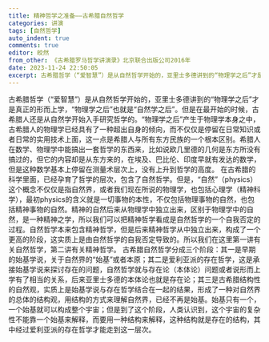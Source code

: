 ```yaml
---
title: 精神哲学之准备——古希腊自然哲学
categories: 讲演
tags: [自然哲学]
auto_indent: true
comments: true
editor: 皎然
from_other: 《古希腊罗马哲学讲演录》北京联合出版公司2016年
date: 2023-11-24 22:50:05
excerpt: 古希腊哲学（“爱智慧”）是从⾃然哲学开始的，亚⾥⼠多德讲到的“物理学之后”才是真正的形⽽上学，“物理学之后”也就是“⾃然学之后”。但是在最开始的时候，古希腊⼈还是从⾃然学开始⼊⼿研究哲学的。“物理学之后”产⽣于物理学本⾝之中，古希腊⼈的物理学已经具有了⼀种超出⾃⾝的倾向，⽽不仅仅是停留在⽇常知识或者⽇常的实⽤技术上⾯，这⼀点是希腊⼈与所有东⽅⺠族的⼀个根本区别。希腊⼈在数学、物理学中能搞出⼀套哲学的东⻄来，⽐如说欧⼏⾥德的⼏何是东⽅所没有搞过的，但它的内容却是从东⽅来的，在埃及、巴⽐伦、印度早就有发达的数学，但是这种数学基本上停留在测量术层次上，没有上升到哲学的⾼度。
---
```

古希腊哲学（“爱智慧”）是从⾃然哲学开始的，亚⾥⼠多德讲到的“物理学之后”才是真正的形⽽上学，“物理学之后”也就是“⾃然学之后”。但是在最开始的时候，古希腊⼈还是从⾃然学开始⼊⼿研究哲学的。“物理学之后”产⽣于物理学本⾝之中，古希腊⼈的物理学已经具有了⼀种超出⾃⾝的倾向，⽽不仅仅是停留在⽇常知识或者⽇常的实⽤技术上⾯，这⼀点是希腊⼈与所有东⽅⺠族的⼀个根本区别。希腊⼈在数学、物理学中能搞出⼀套哲学的东⻄来，⽐如说欧⼏⾥德的⼏何是东⽅所没有搞过的，但它的内容却是从东⽅来的，在埃及、巴⽐伦、印度早就有发达的数学，但是这种数学基本上停留在测量术层次上，没有上升到哲学的⾼度。
在古希腊的科学⾥⾯，已经孕育了哲学的层次，包含了⾃然哲学。但是，“⾃然”（physics）这个概念不仅仅是指⾃然界，或者我们现在所说的物理学，也包括⼼理学（精神科学），最初physics的含义就是⼀切事物的本性，不仅包括物理事物的⾃然，也包括精神事物的⾃然。精神的⾃然后来从物理学中独⽴出来，区别于物理学中的⾃然，是⼀种精神之学，所以我们可以把精神哲学看成是⾃然哲学的⼀个⾃我否定的过程。⾃然哲学本来包含精神哲学，但是后来精神哲学从中独⽴出来，构成了⼀个更⾼的阶段，这实质上是由⾃然哲学的⾃我否定导致的。所以我们在这⾥第⼀讲有关⾃然哲学，第⼆讲有关精神哲学。
古希腊⾃然哲学分成三个阶段：其⼀是早期的始基学说，关于⾃然界的“始基”或者本原；其⼆是爱利亚派的存在哲学，这是承接始基学说来探讨存在的问题，⾃然哲学就与存在论（本体论）问题或者说形⽽上学有了相当的关系，后来亚⾥⼠多德的本体论也就是存在论；其三是古希腊结构性的⾃然观，实质上是始基学说与存在哲学结合在⼀起的结果，形成了⼀种对⾃然界的总体的结构观，⽤结构的⽅式来理解⾃然界，已经不再是始基。始基只有⼀个，⼀个始基就可以构成整个宇宙；但是到了这个阶段，⼈类认识到，这个宇宙的复杂性不能靠⼀个始基来解释，⽽要⽤⼀种结构来解释，这种结构就是存在的结构，其中经过爱利亚派的存在哲学才能⾛到这⼀层次。
